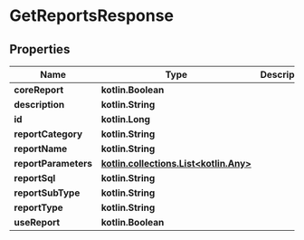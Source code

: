 
# GetReportsResponse

## Properties
| Name | Type | Description | Notes |
| ------------ | ------------- | ------------- | ------------- |
| **coreReport** | **kotlin.Boolean** |  |  [optional] |
| **description** | **kotlin.String** |  |  [optional] |
| **id** | **kotlin.Long** |  |  [optional] |
| **reportCategory** | **kotlin.String** |  |  [optional] |
| **reportName** | **kotlin.String** |  |  [optional] |
| **reportParameters** | [**kotlin.collections.List&lt;kotlin.Any&gt;**](kotlin.Any.md) |  |  [optional] |
| **reportSql** | **kotlin.String** |  |  [optional] |
| **reportSubType** | **kotlin.String** |  |  [optional] |
| **reportType** | **kotlin.String** |  |  [optional] |
| **useReport** | **kotlin.Boolean** |  |  [optional] |



